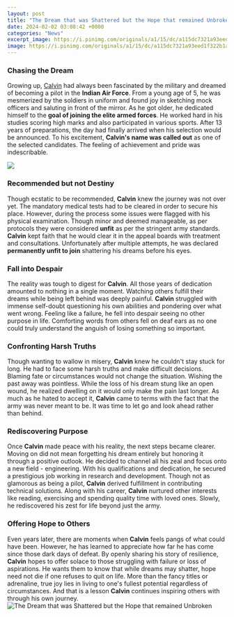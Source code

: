 ```yaml
---
layout: post
title: "The Dream that was Shattered but the Hope that remained Unbroken"
date: 2024-02-02 03:08:42 +0000
categories: "News"
excerpt_image: https://i.pinimg.com/originals/a1/15/dc/a115dc7321a93eed1f322b1aced944b0.png
image: https://i.pinimg.com/originals/a1/15/dc/a115dc7321a93eed1f322b1aced944b0.png
---
```


### Chasing the Dream
Growing up, [Calvin](https://yt.io.vn/collection/ahart) had always been fascinated by the military and dreamed of becoming a pilot in the **Indian Air Force**. From a young age of 5, he was mesmerized by the soldiers in uniform and found joy in sketching mock officers and saluting in front of the mirror. As he got older, he dedicated himself to the **goal of joining the elite armed forces**. He worked hard in his studies scoring high marks and also participated in various sports. After 13 years of preparations, the day had finally arrived when his selection would be announced. To his excitement, **Calvin's name was called out** as one of the selected candidates. The feeling of achievement and pride was indescribable. 

![](https://www.rachelmarielee.com/wp-content/uploads/2019/05/HOW-TO-HOLD-ONTO-HOPE-When-Your-Dreams-are-Shattered.png)
### Recommended but not Destiny  
Though ecstatic to be recommended, **Calvin** knew the journey was not over yet. The mandatory medical tests had to be cleared in order to secure his place. However, during the process some issues were flagged with his physical examination. Though minor and deemed manageable, as per protocols they were considered **unfit** as per the stringent army standards. **Calvin** kept faith that he would clear it in the appeal boards with treatment and consultations. Unfortunately after multiple attempts, he was declared **permanently unfit to join** shattering his dreams before his eyes.
### Fall into Despair
The reality was tough to digest for **Calvin**. All those years of dedication amounted to nothing in a single moment. Watching others fulfill their dreams while being left behind was deeply painful. **Calvin** struggled with immense self-doubt questioning his own abilities and pondering over what went wrong. Feeling like a failure, he fell into despair seeing no other purpose in life. Comforting words from others fell on deaf ears as no one could truly understand the anguish of losing something so important.
### Confronting Harsh Truths 
Though wanting to wallow in misery, **Calvin** knew he couldn't stay stuck for long. He had to face some harsh truths and make difficult decisions. Blaming fate or circumstances would not change the situation. Wishing the past away was pointless. While the loss of his dream stung like an open wound, he realized dwelling on it would only make the pain last longer. As much as he hated to accept it, **Calvin** came to terms with the fact that the army was never meant to be. It was time to let go and look ahead rather than behind.
### Rediscovering Purpose
Once **Calvin** made peace with his reality, the next steps became clearer. Moving on did not mean forgetting his dream entirely but honoring it through a positive outlook. He decided to channel all his zeal and focus onto a new field - engineering. With his qualifications and dedication, he secured a prestigious job working in research and development. Though not as glamorous as being a pilot, **Calvin** derived fulfillment in contributing technical solutions. Along with his career, **Calvin** nurtured other interests like reading, exercising and spending quality time with loved ones. Slowly, he rediscovered his zest for life beyond just the army. 
### Offering Hope to Others  
Even years later, there are moments when **Calvin** feels pangs of what could have been. However, he has learned to appreciate how far he has come since those dark days of defeat. By openly sharing his story of resilience, **Calvin** hopes to offer solace to those struggling with failure or loss of aspirations. He wants them to know that while dreams may shatter, hope need not die if one refuses to quit on life. More than the fancy titles or adrenaline, true joy lies in living to one's fullest potential regardless of circumstances. And that is a lesson **Calvin** continues inspiring others with through his own journey.
![The Dream that was Shattered but the Hope that remained Unbroken](https://i.pinimg.com/originals/a1/15/dc/a115dc7321a93eed1f322b1aced944b0.png)